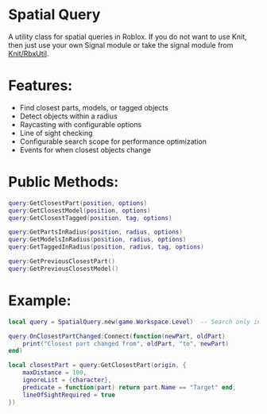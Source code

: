 # Spatial Query
A utility class for spatial queries in Roblox. If you do not want to use Knit, then just use your own Signal module or take the signal module from [Knit/RbxUtil](https://sleitnick.github.io/RbxUtil/api/Signal/).

# Features:
*    Find closest parts, models, or tagged objects
*    Detect objects within a radius
*    Raycasting with configurable options
*    Line of sight checking
*    Configurable search scope for performance optimization
*    Events for when closest objects change

# Public Methods:
```lua
query:GetClosestPart(position, options)
query:GetClosestModel(position, options)
query:GetClosestTagged(position, tag, options)

query:GetPartsInRadius(position, radius, options)
query:GetModelsInRadius(position, radius, options)
query:GetTaggedInRadius(position, radius, tag, options)

query:GetPreviousClosestPart()
query:GetPreviousClosestModel()
```

# Example:
```lua
local query = SpatialQuery.new(game.Workspace.Level)  -- Search only in Level folder

query.OnClosestPartChanged:Connect(function(newPart, oldPart)
    print("Closest part changed from", oldPart, "to", newPart)
end)

local closestPart = query:GetClosestPart(origin, {
    maxDistance = 100,
    ignoreList = {character},
    predicate = function(part) return part.Name == "Target" end,
    lineOfSightRequired = true
})
```
